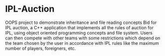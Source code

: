 # IPL-Auction
OOPS project to demonstrate inheritance and file reading concepts 
Bid for IPL auction, a C++ application that implements all the rules of auction for IPL, using object oriented programming concepts and file system. Users can then compete with other teams with some restrictions which depend on the team chosen by the user in accordance with IPL rules like the maximum number of players, foreigners, etc. 
